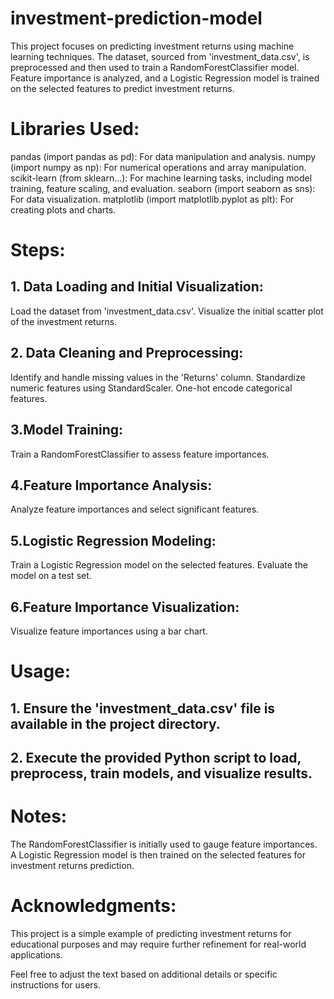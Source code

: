 # investment-prediction-model
This project focuses on predicting investment returns using machine learning techniques. The dataset, sourced from 'investment_data.csv', is preprocessed and then used to train a RandomForestClassifier model. Feature importance is analyzed, and a Logistic Regression model is trained on the selected features to predict investment returns.
# Libraries Used:
pandas (import pandas as pd): For data manipulation and analysis.
numpy (import numpy as np): For numerical operations and array manipulation.
scikit-learn (from sklearn...): For machine learning tasks, including model training, feature scaling, and evaluation.
seaborn (import seaborn as sns): For data visualization.
matplotlib (import matplotlib.pyplot as plt): For creating plots and charts.
# Steps:
## 1. Data Loading and Initial Visualization:
Load the dataset from 'investment_data.csv'.
Visualize the initial scatter plot of the investment returns.
## 2. Data Cleaning and Preprocessing:
Identify and handle missing values in the 'Returns' column.
Standardize numeric features using StandardScaler.
One-hot encode categorical features.
## 3.Model Training:
Train a RandomForestClassifier to assess feature importances.
## 4.Feature Importance Analysis:
Analyze feature importances and select significant features.
## 5.Logistic Regression Modeling:
Train a Logistic Regression model on the selected features.
Evaluate the model on a test set.
## 6.Feature Importance Visualization:
Visualize feature importances using a bar chart.
# Usage:
## 1. Ensure the 'investment_data.csv' file is available in the project directory.
## 2. Execute the provided Python script to load, preprocess, train models, and visualize results.
# Notes:
The RandomForestClassifier is initially used to gauge feature importances.
A Logistic Regression model is then trained on the selected features for investment returns prediction.
# Acknowledgments:
This project is a simple example of predicting investment returns for educational purposes and may require further refinement for real-world applications.

Feel free to adjust the text based on additional details or specific instructions for users.
